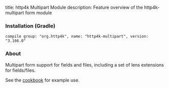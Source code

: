 title: http4k Multipart Module
description: Feature overview of the http4k-multipart form module

### Installation (Gradle)
```compile group: "org.http4k", name: "http4k-multipart", version: "3.166.0"```

### About

Multipart form support for fields and files, including a set of lens extensions for fields/files.

See the [cookbook](/cookbook/multipart_forms/) for example use.
